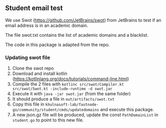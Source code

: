 ## Student email test

We use Swot (https://github.com/JetBrains/swot) from JetBrains to test if an email address is in an academic domain. 

The file swot.txt contains the list of academic domains and a blacklist. 

The code in this package is adapted from the repo.


### Updating swot file

1. Clone the swot repo 
2. Download and install kotlin (https://kotlinlang.org/docs/tutorials/command-line.html)
3. Compile the 2 files  with `kotlinc src/swot/Compiler.kt src/swot/Swot.kt -include-runtime -d swot.jar`
4. Execute it with `java -jar swot.jar` (from the same folder)
5. It should produce a file in `out/artifacts/swot.txt`
6. Copy this file in `khulnasoft-lab/fastnode-go/community/student/cmds/updatedomains` and execute this package. 
7. A new json.gz file will be produced, update the const `PathDomainList` in `student.go` to point to this new file. 